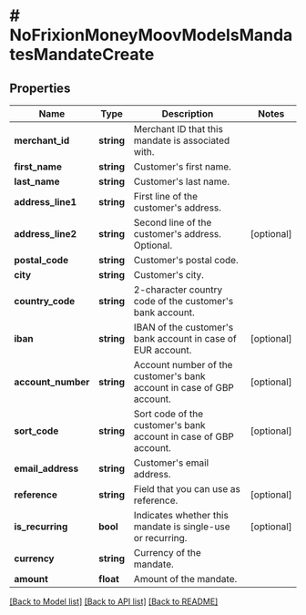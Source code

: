 # # NoFrixionMoneyMoovModelsMandatesMandateCreate

## Properties

Name | Type | Description | Notes
------------ | ------------- | ------------- | -------------
**merchant_id** | **string** | Merchant ID that this mandate is associated with. |
**first_name** | **string** | Customer&#39;s first name. |
**last_name** | **string** | Customer&#39;s last name. |
**address_line1** | **string** | First line of the customer&#39;s address. |
**address_line2** | **string** | Second line of the customer&#39;s address. Optional. | [optional]
**postal_code** | **string** | Customer&#39;s postal code. |
**city** | **string** | Customer&#39;s city. |
**country_code** | **string** | 2-character country code of the customer&#39;s bank account. |
**iban** | **string** | IBAN of the customer&#39;s bank account in case of EUR account. | [optional]
**account_number** | **string** | Account number of the customer&#39;s bank account in case of GBP account. | [optional]
**sort_code** | **string** | Sort code of the customer&#39;s bank account in case of GBP account. | [optional]
**email_address** | **string** | Customer&#39;s email address. |
**reference** | **string** | Field that you can use as reference. | [optional]
**is_recurring** | **bool** | Indicates whether this mandate is single-use or recurring. | [optional]
**currency** | **string** | Currency of the mandate. |
**amount** | **float** | Amount of the mandate. |

[[Back to Model list]](../../README.md#models) [[Back to API list]](../../README.md#endpoints) [[Back to README]](../../README.md)

